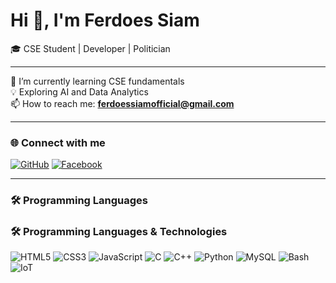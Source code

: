 # Hi 👋, I'm Ferdoes Siam  
🎓 CSE Student | Developer | Politician  

---

🌱 I’m currently learning CSE fundamentals  
💡 Exploring AI and Data Analytics  
📫 How to reach me: **ferdoessiamofficial@gmail.com**

---

### 🌐 Connect with me

[![GitHub](https://img.shields.io/badge/GitHub-181717?style=for-the-badge&logo=github&logoColor=white)](https://github.com/mrsiam255)
[![Facebook](https://img.shields.io/badge/Facebook-1877F2?style=for-the-badge&logo=facebook&logoColor=white)](https://www.facebook.com/profile.php?id=100070806787509)

---

### 🛠️ Programming Languages
### 🛠️ Programming Languages & Technologies

![HTML5](https://img.shields.io/badge/HTML5-E34F26?style=for-the-badge&logo=html5&logoColor=white)
![CSS3](https://img.shields.io/badge/CSS3-1572B6?style=for-the-badge&logo=css3&logoColor=white)
![JavaScript](https://img.shields.io/badge/JavaScript-F7DF1E?style=for-the-badge&logo=javascript&logoColor=black)
![C](https://img.shields.io/badge/C-00599C?style=for-the-badge&logo=c&logoColor=white)
![C++](https://img.shields.io/badge/C++-00599C?style=for-the-badge&logo=cplusplus&logoColor=white)
![Python](https://img.shields.io/badge/Python-3776AB?style=for-the-badge&logo=python&logoColor=white)
![MySQL](https://img.shields.io/badge/MySQL-4479A1?style=for-the-badge&logo=mysql&logoColor=white)
![Bash](https://img.shields.io/badge/Bash-4EAA25?style=for-the-badge&logo=gnubash&logoColor=white)
![IoT](https://img.shields.io/badge/IoT-00A3E0?style=for-the-badge&logo=internetofthings&logoColor=white)

